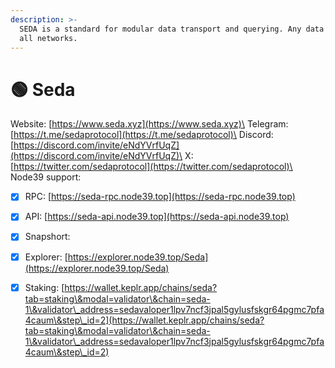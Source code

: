 ```yaml
---
description: >-
  SEDA is a standard for modular data transport and querying. Any data type, for
  all networks.
---
```


# 🟢 Seda

Website: [https://www.seda.xyz](https://www.seda.xyz)\
Telegram: [https://t.me/sedaprotocol](https://t.me/sedaprotocol)\
Discord: [https://discord.com/invite/eNdYVrfUqZ](https://discord.com/invite/eNdYVrfUqZ)\
X: [https://twitter.com/sedaprotocol](https://twitter.com/sedaprotocol)\
\
Node39 support:

* [x] RPC: [https://seda-rpc.node39.top](https://seda-rpc.node39.top)
* [x] API: [https://seda-api.node39.top](https://seda-api.node39.top)
* [x] Snapshort:
* [x] Explorer: [https://explorer.node39.top/Seda](https://explorer.node39.top/Seda)
* [x] Staking: [https://wallet.keplr.app/chains/seda?tab=staking\&modal=validator\&chain=seda-1\&validator\_address=sedavaloper1lpv7ncf3jpal5gylusfskgr64pgmc7pfa4caum\&step\_id=2](https://wallet.keplr.app/chains/seda?tab=staking\&modal=validator\&chain=seda-1\&validator\_address=sedavaloper1lpv7ncf3jpal5gylusfskgr64pgmc7pfa4caum\&step\_id=2)

